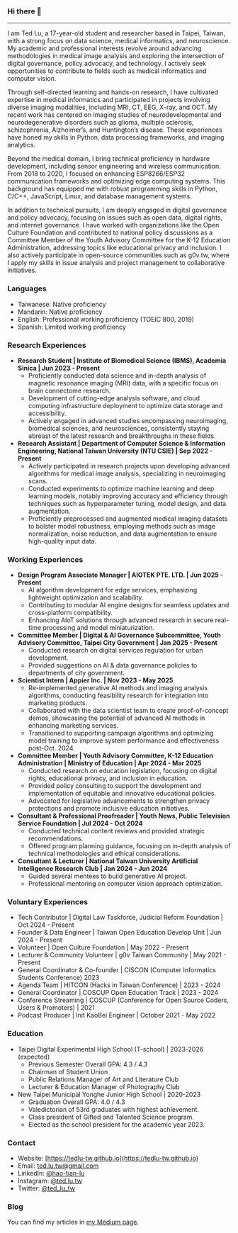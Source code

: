 ### Hi there 👋
---
I am Ted Lu, a 17-year-old student and researcher based in Taipei, Taiwan, with a strong focus on data science, medical informatics, and neuroscience. My academic and professional interests revolve around advancing methodologies in medical image analysis and exploring the intersection of digital governance, policy advocacy, and technology. I actively seek opportunities to contribute to fields such as medical informatics and computer vision.

Through self-directed learning and hands-on research, I have cultivated expertise in medical informatics and participated in projects involving diverse imaging modalities, including MRI, CT, EEG, X-ray, and OCT. My recent work has centered on imaging studies of neurodevelopmental and neurodegenerative disorders such as glioma, multiple sclerosis, schizophrenia, Alzheimer’s, and Huntington’s disease. These experiences have honed my skills in Python, data processing frameworks, and imaging analytics.

Beyond the medical domain, I bring technical proficiency in hardware development, including sensor engineering and wireless communication. From 2018 to 2020, I focused on enhancing ESP8266/ESP32 communication frameworks and optimizing edge computing systems. This background has equipped me with robust programming skills in Python, C/C++, JavaScript, Linux, and database management systems.

In addition to technical pursuits, I am deeply engaged in digital governance and policy advocacy, focusing on issues such as open data, digital rights, and internet governance. I have worked with organizations like the Open Culture Foundation and contributed to national policy discussions as a Committee Member of the Youth Advisory Committee for the K-12 Education Administration, addressing topics like educational privacy and inclusion. I also actively participate in open-source communities such as g0v.tw, where I apply my skills in issue analysis and project management to collaborative initiatives.

### Languages

- Taiwanese: Native proficiency
- Mandarin: Native proficiency
- English: Professional working proficiency (TOEIC 800, 2019)
- Spanish: Limited working proficiency

### Research Experiences

- **Research Student | Institute of Biomedical Science (IBMS), Academia Sinica | Jun 2023 - Present**
    - Proficiently conducted data science and in-depth analysis of magnetic resonance imaging (MRI) data, with a specific focus on brain connectome research.
    - Development of cutting-edge analysis software, and cloud computing infrastructure deployment to optimize data storage and accessibility.
    - Actively engaged in advanced studies encompassing neuroimaging, biomedical sciences, and neurosciences, consistently staying abreast of the latest research and breakthroughs in these fields.
- **Research Assistant | Department of Computer Science & Information Engineering, National Taiwan University (NTU CSIE) | Sep 2022 - Present**
    - Actively participated in research projects upon developing advanced algorithms for medical image analysis, specializing in neuroimaging scans. 
    -  Conducted experiments to optimize machine learning and deep learning models, notably improving accuracy and efficiency through techniques such as hyperparameter tuning, model design, and data augmentation. 
    - Proficiently preprocessed and augmented medical imaging datasets to bolster model robustness, employing methods such as image normalization, noise reduction, and data augmentation to ensure high-quality input data.

### Working Experiences

- **Design Program Associate Manager | AIOTEK PTE. LTD. | Jun 2025 - Present**
    - AI algorithm development for edge services, emphasizing lightweight optimization and scalability.
    - Contributing to modular AI engine designs for seamless updates and cross-platform compatibility.
    - Enhancing AIoT solutions through advanced research in secure real-time processing and model miniaturization.
- **Committee Member | Digital & AI Governance Subcommittee, Youth Advisory Committee, Taipei City Government | Jan 2025 - Present**
    - Conducted research on digital services regulation for urban development.
    - Provided suggestions on AI & data governance policies to departments of city government. 
- **Scientist Intern | Appier Inc. | Nov 2023 - May 2025**
    - Re-implemented generative AI methods and imaging analysis algorithms, conducting feasibility research for integration into marketing products.
    - Collaborated with the data scientist team to create proof-of-concept demos, showcasing the potential of advanced AI methods in enhancing marketing services.
    - Transitioned to supporting campaign algorithms and optimizing model training to improve system performance and effectiveness post-Oct. 2024.
- **Committee Member | Youth Advisory Committee, K-12 Education Administration | Ministry of Education | Apr 2024 - Mar 2025**
    - Conducted research on education legislation, focusing on digital rights, educational privacy, and inclusion in education.
    - Provided policy consulting to support the development and implementation of equitable and innovative educational policies.
    - Advocated for legislative advancements to strengthen privacy protections and promote inclusive education initiatives.
- **Consultant & Professional Proofreader | Youth News, Public Television Service Foundation | Jul 2024 - Oct 2024**
    - Conducted technical content reviews and provided strategic recommendations.
    - Offered program planning guidance, focusing on in-depth analysis of technical methodologies and ethical considerations.
- **Consultant & Lecturer | National Taiwan University Artificial Intelligence Research Club | Jan 2024 - Jun 2024**
    - Guided several mentees to build generative AI project.
    - Professional mentoring on computer vision approach optimization.
 
### Voluntary Experiences

- Tech Contributor | Digital Law Taskforce, Judicial Reform Foundation | Oct 2024 - Present
- Founder & Data Engineer | Taiwan Open Education Develop Unit | Jun 2024 - Present
- Volunteer | Open Culture Foundation | May 2022 - Present
- Lecturer & Community Volunteer | g0v Taiwan Community | May 2021 - Present
- General Coordinator & Co-founder | CISCON (Computer Informatics Students Conference) 2023
- Agenda Team | HITCON (Hacks in Taiwan Conference) | 2023 - 2024
- General Coordinator | COSCUP Open Education Track | 2023 - 2024
- Conference Streaming | COSCUP (Conference for Open Source Coders, Users & Promoters) | 2021
- Podcast Producer | Init KaoBei Engineer | October 2021 - May 2022

### Education

- Taipei Digital Experimental High School (T-school) | 2023-2026 (expected)
    - Previous Semester Overall GPA: 4.3 / 4.3
    - Chairman of Student Union
    - Public Relations Manager of Art and Literature Club
    - Lecturer & Education Manager of Photography Club
- New Taipei Municipal Yonghe Junior High School | 2020-2023
    - Graduation Overall GPA: 4.0 / 4.3
    - Valedictorian of 53rd graduates with highest achievement.
    - Class president of Gifted and Talented Science program.
    - Elected as the school president for the academic year 2023.

### Contact

- Website: [https://tedlu-tw.github.io](https://tedlu-tw.github.io)
- Email: [ted.lu.tw@gmail.com](mailto:ted.lu.tw@gmail.com)
- LinkedIn: [@hao-tian-lu](https://www.linkedin.com/in/hao-tian-lu/)
- Instagram: [@ted.lu.tw](https://instagram.com/ted.lu.tw)
- Twitter: [@ted_lu_tw](https://twitter.com/ted_lu_tw)

### Blog
You can find my articles in [my Medium page](https://ted-lu.medium.com/). 
